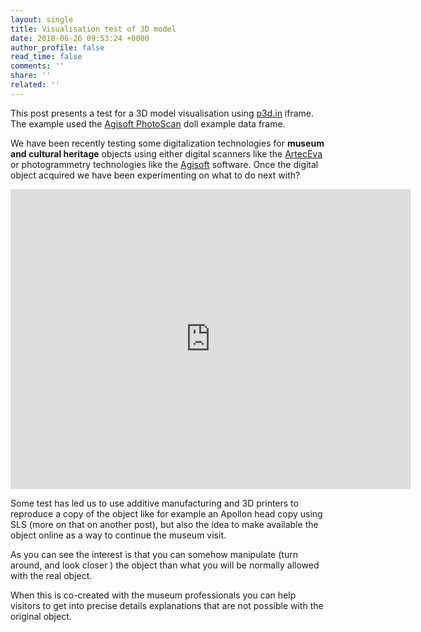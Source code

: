 ```yaml
---
layout: single
title: Visualisation test of 3D model
date: 2018-06-26 09:53:24 +0000
author_profile: false
read_time: false
comments: ''
share: ''
related: ''
---
```


This post presents a test for a 3D model visualisation using [p3d.in](https://p3d.in) iframe. The example used the [Agisoft PhotoScan](http://www.agisoft.com/) doll example data frame.

We have been recently testing some digitalization technologies for **museum and cultural heritage** objects using either digital scanners like the [ArtecEva](https://www.artec3d.com/portable-3d-scanners/artec-eva "Artec") or photogrammetry technologies like the [Agisoft](http://www.agisoft.com/) software. Once the digital object acquired we have been experimenting on what to do next with?

<iframe allowfullscreen webkitallowfullscreen width="640" height="480" frameborder="0" seamless src="https://p3d.in/e/tyN1p"></iframe>

Some test has led us to use additive manufacturing and 3D printers to reproduce a copy of the object like for example an Apollon head copy using SLS (more on that on another post), but also the idea to make available the object online as a way to continue the museum visit. 

As you can see the interest is that you can somehow manipulate (turn around, and look closer ) the object than what you will be normally allowed with the real object. 

When this is co-created with the museum professionals you can help visitors to get into precise details explanations that are not possible with the original object.